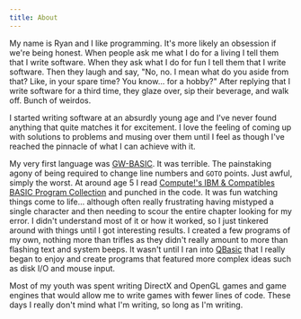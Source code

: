 ```yaml
---
title: About
---
```


My name is Ryan and I like programming. It's more likely an obsession if we're being honest. When people ask me what I do for a living I tell them that I write software. When they ask what I do for fun I tell them that I write software. Then they laugh and say, "No, no. I mean what do you aside from that? Like, in your spare time? You know... for a hobby?" After replying that I write software for a third time, they glaze over, sip their beverage, and walk off. Bunch of weirdos.

I started writing software at an absurdly young age and I've never found anything that quite matches it for excitement. I love the feeling of coming up with solutions to problems and musing over them until I feel as though I've reached the pinnacle of what I can achieve with it.

My very first language was [GW-BASIC](https://en.wikipedia.org/wiki/GW-BASIC). It was terrible. The painstaking agony of being required to change line numbers and `GOTO` points. Just awful, simply the worst. At around age 5 I read [Compute!'s IBM & Compatibles BASIC Program Collection](https://www.amazon.com/Compute-Compatibles-Basic-Programming-Collection/dp/0874550831) and punched in the code. It was fun watching things come to life... although often really frustrating having mistyped a single character and then needing to scour the entire chapter looking for my error. I didn't understand most of it or how it worked, so I just tinkered around with things until I got interesting results. I created a few programs of my own, nothing more than trifles as they didn't really amount to more than flashing text and system beeps. It wasn't until I ran into [QBasic](https://en.wikipedia.org/wiki/QBasic) that I really began to enjoy and create programs that featured more complex ideas such as disk I/O and mouse input.

Most of my youth was spent writing DirectX and OpenGL games and game engines that would allow me to write games with fewer lines of code. These days I really don't mind what I'm writing, so long as I'm writing.
